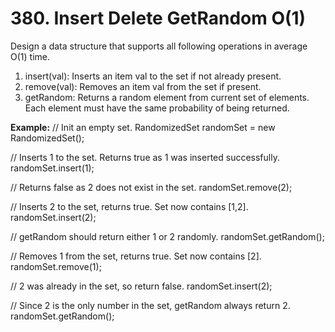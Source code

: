 # 380. Insert Delete GetRandom O(1)
Design a data structure that supports all following operations in average O(1) time.

1. insert(val): Inserts an item val to the set if not already present.
2. remove(val): Removes an item val from the set if present.
3. getRandom: Returns a random element from current set of elements. Each element must have the same probability of being returned.

**Example:**
  // Init an empty set.
  RandomizedSet randomSet = new RandomizedSet();

  // Inserts 1 to the set. Returns true as 1 was    inserted successfully.
  randomSet.insert(1);

  // Returns false as 2 does not exist in the set.
  randomSet.remove(2);

  // Inserts 2 to the set, returns true. Set now contains [1,2].
  randomSet.insert(2);

  // getRandom should return either 1 or 2 randomly.
  randomSet.getRandom();

  // Removes 1 from the set, returns true. Set now contains [2].
  randomSet.remove(1);

  // 2 was already in the set, so return false.
  randomSet.insert(2);

  // Since 2 is the only number in the set, getRandom always return 2.
  randomSet.getRandom();
